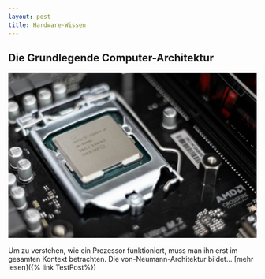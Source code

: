 ```yaml
---
layout: post
title: Hardware-Wissen
---
```


## Die Grundlegende Computer-Architektur

![Prozessor](/public/pictures/Prozessor.jpg)

Um zu verstehen, wie ein Prozessor funktioniert, muss man ihn erst im gesamten Kontext betrachten. Die von-Neumann-Architektur bildet... [mehr lesen]({% link TestPost%})
